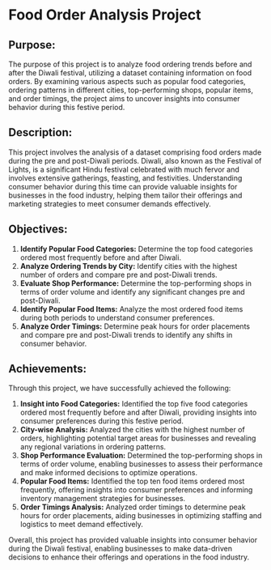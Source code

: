 # Food Order Analysis Project

## Purpose:
The purpose of this project is to analyze food ordering trends before and after the Diwali festival, utilizing a dataset containing information on food orders. By examining various aspects such as popular food categories, ordering patterns in different cities, top-performing shops, popular items, and order timings, the project aims to uncover insights into consumer behavior during this festive period.

## Description:
This project involves the analysis of a dataset comprising food orders made during the pre and post-Diwali periods. Diwali, also known as the Festival of Lights, is a significant Hindu festival celebrated with much fervor and involves extensive gatherings, feasting, and festivities. Understanding consumer behavior during this time can provide valuable insights for businesses in the food industry, helping them tailor their offerings and marketing strategies to meet consumer demands effectively.

## Objectives:
1. **Identify Popular Food Categories:** Determine the top food categories ordered most frequently before and after Diwali.
2. **Analyze Ordering Trends by City:** Identify cities with the highest number of orders and compare pre and post-Diwali trends.
3. **Evaluate Shop Performance:** Determine the top-performing shops in terms of order volume and identify any significant changes pre and post-Diwali.
4. **Identify Popular Food Items:** Analyze the most ordered food items during both periods to understand consumer preferences.
5. **Analyze Order Timings:** Determine peak hours for order placements and compare pre and post-Diwali trends to identify any shifts in consumer behavior.

## Achievements:
Through this project, we have successfully achieved the following:
1. **Insight into Food Categories:** Identified the top five food categories ordered most frequently before and after Diwali, providing insights into consumer preferences during this festive period.
2. **City-wise Analysis:** Analyzed the cities with the highest number of orders, highlighting potential target areas for businesses and revealing any regional variations in ordering patterns.
3. **Shop Performance Evaluation:** Determined the top-performing shops in terms of order volume, enabling businesses to assess their performance and make informed decisions to optimize operations.
4. **Popular Food Items:** Identified the top ten food items ordered most frequently, offering insights into consumer preferences and informing inventory management strategies for businesses.
5. **Order Timings Analysis:** Analyzed order timings to determine peak hours for order placements, aiding businesses in optimizing staffing and logistics to meet demand effectively.

Overall, this project has provided valuable insights into consumer behavior during the Diwali festival, enabling businesses to make data-driven decisions to enhance their offerings and operations in the food industry.
